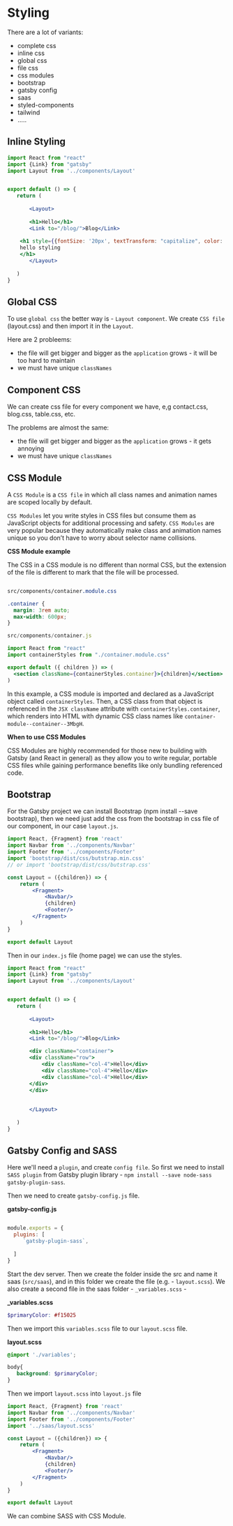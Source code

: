 # Styling

There are a lot of variants: 

- complete css
- inline css
- global css
- file css
- css modules
- bootstrap
- gatsby config
- saas
- styled-components
- tailwind 
- .....

## Inline Styling

```jsx
import React from "react"
import {Link} from "gatsby"
import Layout from '../components/Layout'


export default () => {
   return (
    
       <Layout>
     
       <h1>Hello</h1>
       <Link to="/blog/">Blog</Link>
    
    <h1 style={{fontSize: '20px', textTransform: "capitalize", color: 'red'}}>
    hello styling
    </h1>
       </Layout>
    
   ) 
} 
```

## Global CSS

To use `global css` the better way is - `Layout component`. We create `CSS file` (layout.css) and then import it in the `Layout`. 

Here are 2 probleems: 

- the file will get bigger and bigger as the `application` grows - it will be too hard to maintain
- we must have unique `classNames`

## Component CSS

We can create css file for every component we have, e,g contact.css, blog.css, table.css, etc. 

The problems are almost the same:

- the file will get bigger and bigger as the `application` grows - it gets annoying 
- we must have unique `classNames`

## CSS Module

A `CSS Module` is a `CSS file` in which all class names and animation names are scoped locally by default.

`CSS Modules` let you write styles in CSS files but consume them as JavaScript objects for additional processing and safety. `CSS Modules` are very popular because they automatically make class and animation names unique so you don’t have to worry about selector name collisions.

**CSS Module example**

The CSS in a CSS module is no different than normal CSS, but the extension of the file is different to mark that the file will be processed.

```css

src/components/container.module.css

.container {
  margin: 3rem auto;
  max-width: 600px;
}
```
```jsx
src/components/container.js

import React from "react"
import containerStyles from "./container.module.css"

export default ({ children }) => (
  <section className={containerStyles.container}>{children}</section>
)
```

In this example, a CSS module is imported and declared as a JavaScript object called `containerStyles`. Then, a CSS class from that object is referenced in the `JSX className` attribute with `containerStyles.container`, which renders into HTML with dynamic CSS class names like `container-module--container--3MbgH`.

**When to use CSS Modules**

CSS Modules are highly recommended for those new to building with Gatsby (and React in general) as they allow you to write regular, portable CSS files while gaining performance benefits like only bundling referenced code.

## Bootstrap

For the Gatsby project we can install Bootstrap (npm install --save bootstrap), then we need just add the css from the bootstrap in css file of our component, in our case `layout.js`. 


```jsx
import React, {Fragment} from 'react'
import Navbar from '../components/Navbar'
import Footer from '../components/Footer'
import 'bootstrap/dist/css/butstrap.min.css'
// or import 'bootstrap/dist/css/butstrap.css'

const Layout = ({children}) => {
    return (
        <Fragment>
            <Navbar/>
            {children}
            <Footer/>
        </Fragment>
    )
}

export default Layout
```

Then in our `index.js` file (home page) we can use the styles. 

```jsx
import React from "react"
import {Link} from "gatsby"
import Layout from '../components/Layout'


export default () => {
   return (
    
       <Layout>
     
       <h1>Hello</h1>
       <Link to="/blog/">Blog</Link>

       <div className="container">
       <div className="row">
           <div className="col-4">Hello</div>
           <div className="col-4">Hello</div>
           <div className="col-4">Hello</div>
       </div>
       </div>
    
   
       </Layout>
    
   ) 
} 
```

## Gatsby Config and SASS

Here we'll need a `plugin`, and create `config file`.  So first we need to install `SASS plugin` from Gatsby plugin library - `npm install --save node-sass gatsby-plugin-sass`.

Then we need to create `gatsby-config.js` file.

**gatsby-config.js**

```jsx

module.exports = {
  plugins: [
     `gatsby-plugin-sass`,
      
  ]
}
```

Start the dev server. Then we create the folder inside the src and name it saas (`src/saas`), and in this folder we create the file (e.g. - `layout.scss`). We  also create a second file in the saas folder - `_variables.scss` - 

**_variables.scss**

```scss
$primaryColor: #f15025
```

Then we import this `variables.scss` file to our `layout.scss` file. 

**layout.scss**

```scss
@import './variables';

body{
   background: $primaryColor;
}
```

Then we import `layout.scss` into `layout.js` file

```jsx
import React, {Fragment} from 'react'
import Navbar from '../components/Navbar'
import Footer from '../components/Footer'
import '../saas/layout.scss'

const Layout = ({children}) => {
    return (
        <Fragment>
            <Navbar/>
            {children}
            <Footer/>
        </Fragment>
    )
}

export default Layout
```

We can combine SASS with  CSS Module. 


